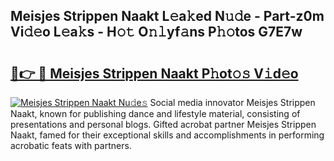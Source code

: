 ## Meisjes Strippen Naakt L𝚎a𝚔ed N𝚞𝚍e - Part-z0m Vi𝚍𝚎o L𝚎a𝚔s - H𝚘𝚝 O𝚗𝚕yf𝚊ns P𝚑𝚘tos G7E7w

# <h2><a href="http://kfbbz1.oniu.top/?m=Meisjes+Strippen+Naakt">🔗👉 🔴 Meisjes Strippen Naakt P𝚑ot𝚘𝚜 V𝚒d𝚎o</a></h2>

[![Meisjes Strippen Naakt Nu𝚍e𝚜](https://i.imgur.com/0qMVB7G.gif)](http://kfbbz1.oniu.top/?m=Meisjes+Strippen+Naakt)
Social media innovator Meisjes Strippen Naakt, known for publishing dance and lifestyle material, consisting of presentations and personal blogs. Gifted acrobat partner Meisjes Strippen Naakt, famed for their exceptional skills and accomplishments in performing acrobatic feats with partners.  
